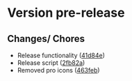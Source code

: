 

 # Version pre-release

  ## Changes/ Chores

  - Release functionality ([41d84e](https://bitbucket.org/bigbravedigital/wild-bird-revolution-admin-portal/commits/41d84ed6945f7c29711ce1e4551f8b7cfaedb452))
 - Release script ([2fb82a](https://bitbucket.org/bigbravedigital/wild-bird-revolution-admin-portal/commits/2fb82a18cb4b373020d59c48b38e1c9e1b1a66be))
 - Removed pro icons ([463feb](https://bitbucket.org/bigbravedigital/wild-bird-revolution-admin-portal/commits/463feb3909661aef9c78a8d44e1d7c12b05bf039))

 